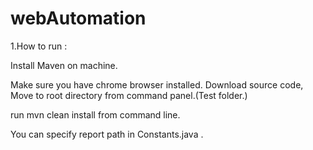 # webAutomation

1.How to run : 

Install Maven on machine. 

Make sure you have chrome browser installed.
Download source code, Move to root directory from command panel.(Test folder.)

run mvn clean install from command line.

You can specify report path in Constants.java .
